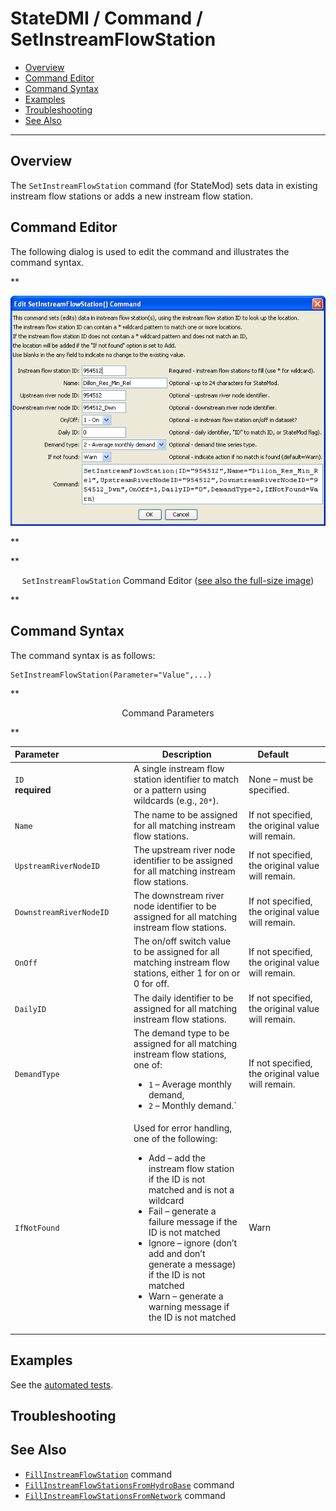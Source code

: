 # StateDMI / Command / SetInstreamFlowStation #

* [Overview](#overview)
* [Command Editor](#command-editor)
* [Command Syntax](#command-syntax)
* [Examples](#examples)
* [Troubleshooting](#troubleshooting)
* [See Also](#see-also)

-------------------------

## Overview ##

The `SetInstreamFlowStation` command (for StateMod)
sets data in existing instream flow stations or adds a new instream flow station.

## Command Editor ##

The following dialog is used to edit the command and illustrates the command syntax.

**<p style="text-align: center;">
![SetInstreamFlowStation](SetInstreamFlowStation.png)
</p>**

**<p style="text-align: center;">
`SetInstreamFlowStation` Command Editor (<a href="../SetInstreamFlowStation.png">see also the full-size image</a>)
</p>**

## Command Syntax ##

The command syntax is as follows:

```text
SetInstreamFlowStation(Parameter="Value",...)
```
**<p style="text-align: center;">
Command Parameters
</p>**

| **Parameter**&nbsp;&nbsp;&nbsp;&nbsp;&nbsp;&nbsp;&nbsp;&nbsp;&nbsp;&nbsp;&nbsp;&nbsp;&nbsp;&nbsp;&nbsp;&nbsp;&nbsp;&nbsp;&nbsp;&nbsp;&nbsp;&nbsp;&nbsp;&nbsp;&nbsp;&nbsp;&nbsp;&nbsp; | **Description** | **Default**&nbsp;&nbsp;&nbsp;&nbsp;&nbsp;&nbsp;&nbsp;&nbsp;&nbsp;&nbsp; |
| --------------|-----------------|----------------- |
| `ID`<br>**required** | A single instream flow station identifier to match or a pattern using wildcards (e.g., `20*`). | None – must be specified. |
| `Name` | The name to be assigned for all matching instream flow stations. | If not specified, the original value will remain. |
| `UpstreamRiverNodeID` | The upstream river node identifier to be assigned for all matching instream flow stations. | If not specified, the original value will remain. |
| `DownstreamRiverNodeID` | The downstream river node identifier to be assigned for all matching instream flow stations. | If not specified, the original value will remain. |
| `OnOff` | The on/off switch value to be assigned for all matching instream flow stations, either 1 for on or 0 for off. | If not specified, the original value will remain. |
| `DailyID` | The daily identifier to be assigned for all matching instream flow stations. | If not specified, the original value will remain. |
| `DemandType` | The demand type to be assigned for all matching instream flow stations, one of:<ul><li>`1` – Average monthly demand,</li><li>`2` – Monthly demand.`</li></ul> | If not specified, the original value will remain. |
| `IfNotFound` | Used for error handling, one of the following:<ul><li>Add – add the instream flow station if the ID is not matched and is not a wildcard</li><li>Fail – generate a failure message if the ID is not matched</li><li>Ignore – ignore (don’t add and don’t generate a message) if the ID is not matched</li><li>Warn – generate a warning message if the ID is not matched</li></ul> | Warn |

## Examples ##

See the [automated tests](https://github.com/OpenCDSS/cdss-app-statedmi-test/tree/master/test/regression/commands/SetInstreamFlowStation).

## Troubleshooting ##

## See Also ##

* [`FillInstreamFlowStation`](../FillInstreamFlowStation/FillInstreamFlowStation.md) command
* [`FillInstreamFlowStationsFromHydroBase`](../FillInstreamFlowStationsFromHydroBase/FillInstreamFlowStationsFromHydroBase.md) command
* [`FillInstreamFlowStationsFromNetwork`](../FillInstreamFlowStationsFromNetwork/FillInstreamFlowStationsFromNetwork.md) command
